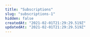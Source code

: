 ```yaml
---
title: "Subscriptions"
slug: "subscriptions-1"
hidden: false
createdAt: "2021-02-01T21:29:29.519Z"
updatedAt: "2021-02-01T21:29:29.519Z"
---
```

